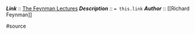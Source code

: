***Link***      :: [The Feynman Lectures](https://www.feynmanlectures.caltech.edu)
***Description***      :: `= this.link`
***Author*** :: [[Richard Feynman]]

#source
